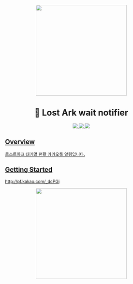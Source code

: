 <div align="middle">
    <img src="https://raw.githubusercontent.com/suitelab/lostark-wait-notifier/master/images/로스트아크 접속.jpg" width="300px">
</div>

<h1 align="center">🐤️ Lost Ark wait notifier</h1>

<p align="center">
	<a href="https://github.com/suitelab/lostark-wait-notifier"><img src="https://badges.frapsoft.com/os/v1/open-source.svg?v=102">
	<a href="https://github.com/suitelab/lostark-wait-notifier"><img src="https://img.shields.io/badge/PRs-welcome-brightgreen.svg">
	<a href="https://github.com/suitelab/lostark-wait-notifier"><img src="https://img.shields.io/badge/release-v0.0.1-brightgreen.svg">
</p>

## Overview
로스트아크 대기열 현황 카카오톡 알림입니다.

## Getting Started
http://pf.kakao.com/_dcPGj

<div align="middle">
    <img src="https://raw.githubusercontent.com/suitelab/lostark-wait-notifier/master/images/chat.png" width="300px">
</div>

